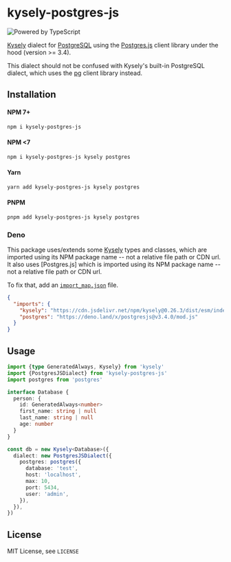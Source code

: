 # kysely-postgres-js

![Powered by TypeScript](https://img.shields.io/badge/powered%20by-typescript-blue.svg)

[Kysely](https://github.com/koskimas/kysely) dialect for [PostgreSQL](https://www.postgresql.org/) using the [Postgres.js](https://github.com/porsager/postgres) client library under the hood (version >= 3.4).

This dialect should not be confused with Kysely's built-in PostgreSQL dialect, which uses the [pg](https://github.com/brianc/node-postgres) client library instead.

## Installation

#### NPM 7+

```bash
npm i kysely-postgres-js
```

#### NPM <7

```bash
npm i kysely-postgres-js kysely postgres
```

#### Yarn

```bash
yarn add kysely-postgres-js kysely postgres
```

#### PNPM

```bash
pnpm add kysely-postgres-js kysely postgres
```

### Deno

This package uses/extends some [Kysely](https://github.com/koskimas/kysely) types and classes, which are imported using its NPM package name -- not a relative file path or CDN url. It also uses [Postgres.js] which is imported using its NPM package name -- not a relative file path or CDN url.

To fix that, add an [`import_map.json`](https://deno.land/manual@v1.26.1/linking_to_external_code/import_maps) file.

```json
{
  "imports": {
    "kysely": "https://cdn.jsdelivr.net/npm/kysely@0.26.3/dist/esm/index.js",
    "postgres": "https://deno.land/x/postgresjs@v3.4.0/mod.js"
  }
}
```

## Usage

```ts
import {type GeneratedAlways, Kysely} from 'kysely'
import {PostgresJSDialect} from 'kysely-postgres-js'
import postgres from 'postgres'

interface Database {
  person: {
    id: GeneratedAlways<number>
    first_name: string | null
    last_name: string | null
    age: number
  }
}

const db = new Kysely<Database>({
  dialect: new PostgresJSDialect({
    postgres: postgres({
      database: 'test',
      host: 'localhost',
      max: 10,
      port: 5434,
      user: 'admin',
    }),
  }),
})
```

## License

MIT License, see `LICENSE`
